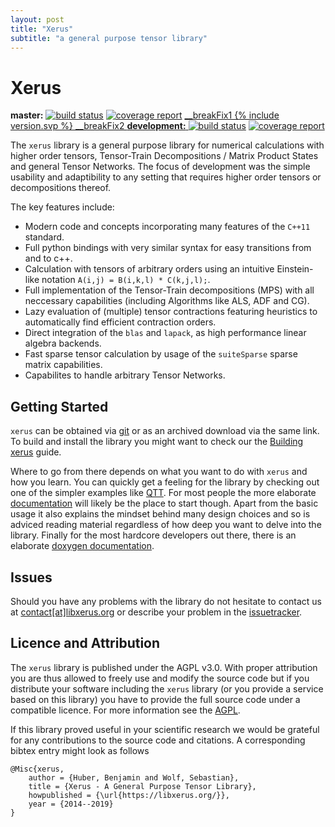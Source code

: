 ```yaml
---
layout: post
title: "Xerus"
subtitle: "a general purpose tensor library"
---
```


# Xerus
**master:** <a href="https://git.hemio.de/xerus/xerus/commits/master"><img alt="build status" src="https://git.hemio.de/xerus/xerus/badges/master/build.svg" /></a>
<a href="https://git.hemio.de/xerus/xerus/commits/master"><img alt="coverage report" src="https://git.hemio.de/xerus/xerus/badges/master/coverage.svg" /></a>
<a href="https://git.hemio.de/xerus/xerus/commits/master">
__breakFix1
{% include version.svp %}
__breakFix2
**development:**  <a href="https://git.hemio.de/xerus/xerus/commits/development"><img alt="build status" src="https://git.hemio.de/xerus/xerus/badges/development/build.svg" /></a>
<a href="https://git.hemio.de/xerus/xerus/commits/development"><img alt="coverage report" src="https://git.hemio.de/xerus/xerus/badges/development/coverage.svg" /></a>


The `xerus` library is a general purpose library for numerical calculations with higher order tensors, Tensor-Train Decompositions / Matrix Product States and general Tensor Networks.
The focus of development was the simple usability and adaptibility to any setting that requires higher order tensors or decompositions thereof.

The key features include:
* Modern code and concepts incorporating many features of the `C++11` standard.
* Full python bindings with very similar syntax for easy transitions from and to c++.
* Calculation with tensors of arbitrary orders using an intuitive Einstein-like notation `A(i,j) = B(i,k,l) * C(k,j,l);`.
* Full implementation of the Tensor-Train decompositions (MPS) with all neccessary capabilities (including Algorithms like ALS, ADF and CG).
* Lazy evaluation of (multiple) tensor contractions featuring heuristics to automatically find efficient contraction orders.
* Direct integration of the `blas` and `lapack`, as high performance linear algebra backends.
* Fast sparse tensor calculation by usage of the `suiteSparse` sparse matrix capabilities.
* Capabilites to handle arbitrary Tensor Networks.


## Getting Started

`xerus` can be obtained via [git](https://git.hemio.de/xerus/xerus) or as an archived download via the same link.
To build and install the library you might want to check our the [Building xerus](/building_xerus) guide.

Where to go from there depends on what you want to do with `xerus` and how you learn. You can quickly get a feeling for the library
by checking out one of the simpler examples like [QTT](/quickstart). For most people the more elaborate [documentation](/documentation)
will likely be the place to start though. Apart from the basic usage it also explains the mindset behind many design choices and
so is adviced reading material regardless of how deep you want to delve into the library. Finally for the most hardcore developers
out there, there is an elaborate [doxygen documentation](/doxygen).

## Issues

Should you have any problems with the library do not hesitate to contact us at [contact[at]libxerus.org](mailto:contact[at]libxerus.org) or describe your problem in the [issuetracker](https://git.hemio.de/xerus/xerus/issues).


## Licence and Attribution

The `xerus` library is published under the AGPL v3.0. With proper attribution you are thus allowed to freely use and modify the source code but if you distribute your software including the `xerus`
library (or you provide a service based on this library) you have to provide the full source code under a compatible licence. For more information see the [AGPL](http://www.gnu.org/licenses/agpl-3.0.html).

If this library proved useful in your scientific research we would be grateful for any contributions to the source code and citations. A corresponding bibtex entry might look as follows
~~~
@Misc{xerus,
	author = {Huber, Benjamin and Wolf, Sebastian},
	title = {Xerus - A General Purpose Tensor Library},
	howpublished = {\url{https://libxerus.org/}},
	year = {2014--2019}
}
~~~
